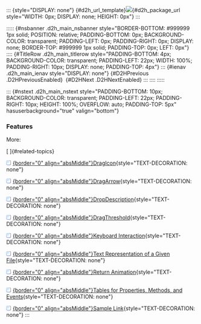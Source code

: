 ::: {style="DISPLAY: none"}
[](ms-xhelp:///?Id=d2h_url_template){#d2h_url_template}![](!package_url!){#d2h_package_url style="WIDTH: 0px; DISPLAY: none; HEIGHT: 0px"}
:::

::::: {#nsbanner .d2h_main_nsbanner style="BORDER-BOTTOM: #999999 1px solid; POSITION: relative; PADDING-BOTTOM: 0px; BACKGROUND-COLOR: transparent; PADDING-LEFT: 0px; PADDING-RIGHT: 0px; DISPLAY: none; BORDER-TOP: #999999 1px solid; PADDING-TOP: 0px; LEFT: 0px"}
:::: {#TitleRow .d2h_main_titlerow style="PADDING-BOTTOM: 4px; BACKGROUND-COLOR: transparent; PADDING-LEFT: 22px; WIDTH: 100%; PADDING-RIGHT: 10px; DISPLAY: none; PADDING-TOP: 4px"}
::: {#ienav .d2h_main_ienav style="DISPLAY: none"}
[](ms-xhelp:///?Id=54e24dfa-0c2b-472f-b4e7-7247104f26b9){#D2HPrevious .D2HPreviousEnabled}  [](ms-xhelp:///?Id=e442e62f-746e-4582-aed0-1821759f6e45){#D2HNext .D2HNextEnabled}
:::
::::
:::::

::: {#nstext .d2h_main_nstext style="PADDING-BOTTOM: 10px; BACKGROUND-COLOR: transparent; PADDING-LEFT: 22px; PADDING-RIGHT: 10px; HEIGHT: 100%; OVERFLOW: auto; PADDING-TOP: 5px" hasuserbackground="true" valign="bottom"}
### Features

More:

[ ]{#related-topics}

[![](../button.gif){border="0" align="absMiddle"}DragIcon](ms-xhelp:///?Id=3d222eea-deac-41b3-9598-99e89eacc3d9){style="TEXT-DECORATION: none"}

[![](../button.gif){border="0" align="absMiddle"}DragArrow](ms-xhelp:///?Id=967a8dca-b1a6-452f-9017-5cd50ef09e08){style="TEXT-DECORATION: none"}

[![](../button.gif){border="0" align="absMiddle"}DropDescription](ms-xhelp:///?Id=ae1f40ff-2c7c-4c5b-8f0f-aca0f48c499c){style="TEXT-DECORATION: none"}

[![](../button.gif){border="0" align="absMiddle"}DragThreshold](ms-xhelp:///?Id=fd76ae5c-0d69-4ca2-8fed-b4380fbe2743){style="TEXT-DECORATION: none"}

[![](../button.gif){border="0" align="absMiddle"}Keyboard Interaction](ms-xhelp:///?Id=07e6dfb6-9aaa-4a4a-a2d1-03048b91625e){style="TEXT-DECORATION: none"}

[![](../button.gif){border="0" align="absMiddle"}Text Representation of a Given File](ms-xhelp:///?Id=ab7731e0-e6b7-4669-9cec-a98aa93d7827){style="TEXT-DECORATION: none"}

[![](../button.gif){border="0" align="absMiddle"}Return Animation](ms-xhelp:///?Id=7256011d-3147-4e9a-82bd-3a3da86cb26f){style="TEXT-DECORATION: none"}

[![](../button.gif){border="0" align="absMiddle"}Tables for Properties, Methods, and Events](ms-xhelp:///?Id=5ccd31e0-5213-4847-825a-a9263cbe2ce7){style="TEXT-DECORATION: none"}

[![](../button.gif){border="0" align="absMiddle"}Sample Link](ms-xhelp:///?Id=ca5f9e6b-020e-4e2f-bcc7-1fd3613955e9){style="TEXT-DECORATION: none"}
:::
